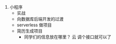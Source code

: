1. 小程序
    - 实战
    - 向数据库后端开发的过渡
    - serverless 做项目
    - 简历生成项目
        - 同学们的信息放在哪里？
            云  调个接口就可以了